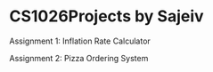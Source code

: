 # CS1026Projects by Sajeiv
Assignment 1: Inflation Rate Calculator  

Assignment 2: Pizza Ordering System 
